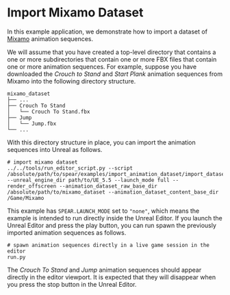 # Import Mixamo Dataset

In this example application, we demonstrate how to import a dataset of [Mixamo](https://www.mixamo.com) animation sequences.

We will assume that you have created a top-level directory that contains a one or more subdirectories that contain one or more FBX files that contain one or more animation sequences. For example, suppose you have downloaded the _Crouch to Stand_ and _Start Plank_ animation sequences from Mixamo into the following directory structure.

```
mixamo_dataset
├── ...
├── Crouch To Stand
│   └── Crouch To Stand.fbx
├── Jump
│   └── Jump.fbx
└── ...
```

With this directory structure in place, you can import the animation sequences into Unreal as follows.

```console
# import mixamo dataset
../../tools/run_editor_script.py --script /absolute/path/to/spear/examples/import_animation_dataset/import_dataset.py --unreal_engine_dir path/to/UE_5.5 --launch_mode full --render_offscreen --animation_dataset_raw_base_dir /absolute/path/to/mixamo_dataset --animation_dataset_content_base_dir /Game/Mixamo
```

This example has `SPEAR.LAUNCH_MODE` set to `"none"`, which means the example is intended to run directly inside the Unreal Editor. If you launch the Unreal Editor and press the play button, you can run spawn the previously imported animation sequences as follows.

```console
# spawn animation sequences directly in a live game session in the editor
run.py
```

The _Crouch To Stand_ and _Jump_ animation sequences should appear directly in the editor viewport. It is expected that they will disappear when you press the stop button in the Unreal Editor.

